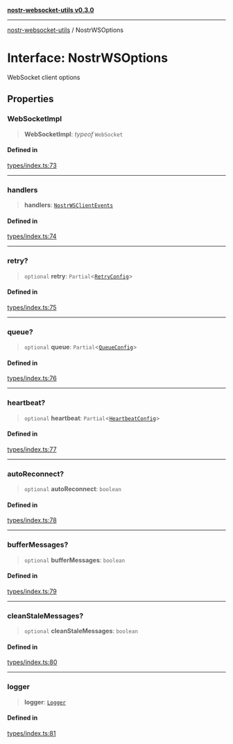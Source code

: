 [**nostr-websocket-utils v0.3.0**](../README.md)

***

[nostr-websocket-utils](../globals.md) / NostrWSOptions

# Interface: NostrWSOptions

WebSocket client options

## Properties

### WebSocketImpl

> **WebSocketImpl**: *typeof* `WebSocket`

#### Defined in

[types/index.ts:73](https://github.com/HumanjavaEnterprises/nostr-websocket-utils/blob/main/src/types/index.ts#L73)

***

### handlers

> **handlers**: [`NostrWSClientEvents`](NostrWSClientEvents.md)

#### Defined in

[types/index.ts:74](https://github.com/HumanjavaEnterprises/nostr-websocket-utils/blob/main/src/types/index.ts#L74)

***

### retry?

> `optional` **retry**: `Partial`\<[`RetryConfig`](RetryConfig.md)\>

#### Defined in

[types/index.ts:75](https://github.com/HumanjavaEnterprises/nostr-websocket-utils/blob/main/src/types/index.ts#L75)

***

### queue?

> `optional` **queue**: `Partial`\<[`QueueConfig`](QueueConfig.md)\>

#### Defined in

[types/index.ts:76](https://github.com/HumanjavaEnterprises/nostr-websocket-utils/blob/main/src/types/index.ts#L76)

***

### heartbeat?

> `optional` **heartbeat**: `Partial`\<[`HeartbeatConfig`](HeartbeatConfig.md)\>

#### Defined in

[types/index.ts:77](https://github.com/HumanjavaEnterprises/nostr-websocket-utils/blob/main/src/types/index.ts#L77)

***

### autoReconnect?

> `optional` **autoReconnect**: `boolean`

#### Defined in

[types/index.ts:78](https://github.com/HumanjavaEnterprises/nostr-websocket-utils/blob/main/src/types/index.ts#L78)

***

### bufferMessages?

> `optional` **bufferMessages**: `boolean`

#### Defined in

[types/index.ts:79](https://github.com/HumanjavaEnterprises/nostr-websocket-utils/blob/main/src/types/index.ts#L79)

***

### cleanStaleMessages?

> `optional` **cleanStaleMessages**: `boolean`

#### Defined in

[types/index.ts:80](https://github.com/HumanjavaEnterprises/nostr-websocket-utils/blob/main/src/types/index.ts#L80)

***

### logger

> **logger**: [`Logger`](../type-aliases/Logger.md)

#### Defined in

[types/index.ts:81](https://github.com/HumanjavaEnterprises/nostr-websocket-utils/blob/main/src/types/index.ts#L81)
